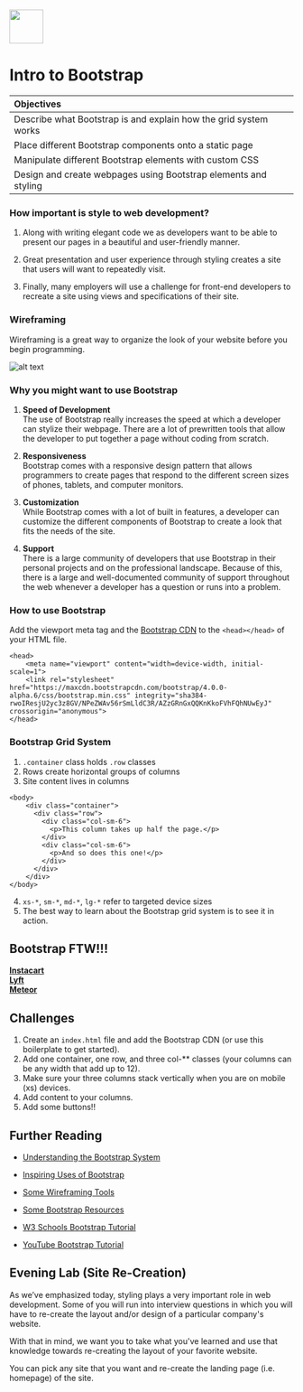 # <img src="https://cloud.githubusercontent.com/assets/8397980/19818474/bd21af4c-9d04-11e6-8df6-1ed154718dce.png" height="60">
# Intro to Bootstrap
| Objectives |
| :--- |
| Describe what Bootstrap is and explain how the grid system works |
| Place different Bootstrap components onto a static page |
| Manipulate different Bootstrap elements with custom CSS |
| Design and create webpages using Bootstrap elements and styling |

### How important is style to web development?

1. Along with writing elegant code we as developers want to be able to present our pages in a beautiful and user-friendly manner.

2. Great presentation and user experience through styling creates a site that users will want to repeatedly visit.

3. Finally, many employers will use a challenge for front-end developers to recreate a site using views and specifications of their site.

### Wireframing

Wireframing is a great way to organize the look of your website before you begin programming.

![alt text](http://urlnextdoor.com/content-include-images/wireframe-gridded.jpg "Logo Title Text 1")

### Why you might want to use Bootstrap

1. <b>Speed of Development</b><br>
The use of Bootstrap really increases the speed at which a developer can stylize their webpage.  There are a lot of prewritten tools that allow the developer to put together a page without coding from scratch.

2. <b>Responsiveness</b><br>
Bootstrap comes with a responsive design pattern that allows programmers to create pages that respond to the different screen sizes of phones, tablets, and computer monitors.

3. <b>Customization</b><br>
While Bootstrap comes with a lot of built in features, a developer can customize the different components of Bootstrap to create a look that fits the needs of the site.

4. <b>Support</b><br>
There is a large community of developers that use Bootstrap in their personal projects and on the professional landscape.  Because of this, there is a large and well-documented community of support throughout the web whenever a developer has a question or runs into a problem.

### How to use Bootstrap

Add the viewport meta tag and the <a href="http://getbootstrap.com/getting-started/#download">Bootstrap CDN</a> to the ```<head></head>``` of your HTML file.

```
<head>
    <meta name="viewport" content="width=device-width, initial-scale=1">
    <link rel="stylesheet" href="https://maxcdn.bootstrapcdn.com/bootstrap/4.0.0-alpha.6/css/bootstrap.min.css" integrity="sha384-rwoIResjU2yc3z8GV/NPeZWAv56rSmLldC3R/AZzGRnGxQQKnKkoFVhFQhNUwEyJ" crossorigin="anonymous">
</head>
```

### Bootstrap Grid System

1.  `.container` class holds `.row` classes
2.  Rows create horizontal groups of columns
3.  Site content lives in columns
```
<body>
    <div class="container">
      <div class="row">
        <div class="col-sm-6">
          <p>This column takes up half the page.</p>
        </div>
        <div class="col-sm-6">
          <p>And so does this one!</p>
        </div>
      </div>
    </div>
</body>
```
4.  `xs-*`, `sm-*`, `md-*`, `lg-*` refer to targeted device sizes  
5.  The best way to learn about the Bootstrap grid system is to see it in action.

## Bootstrap FTW!!!

<b><a href="https://www.instacart.com/">Instacart</a></b><br>
<b><a href="https://www.lyft.com/">Lyft</a></b><br>
<b><a href="https://www.meteor.com/">Meteor</a></b>

## Challenges

1. Create an ```index.html``` file and add the Bootstrap CDN (or use this boilerplate to get started).
2. Add one container, one row, and three col-** classes (your columns can be any width that add up to 12).
3. Make sure your three columns stack vertically when you are on mobile (xs) devices.
4. Add content to your columns.
5. Add some buttons!!

## Further Reading

* <a href="https://scotch.io/tutorials/understanding-the-bootstrap-3-grid-system">Understanding the Bootstrap System</a><br>

* <a href="http://expo.getbootstrap.com/">Inspiring Uses of Bootstrap</a><br>

* <a href="http://www.creativebloq.com/wireframes/top-wireframing-tools-11121302">Some Wireframing Tools</a>

* <a href="https://startbootstrap.com/bootstrap-resources/">Some Bootstrap Resources</a>

* <a href="http://www.w3schools.com/bootstrap/">W3 Schools Bootstrap Tutorial</a>

* <a href="https://www.youtube.com/watch?v=gqOEoUR5RHg">YouTube Bootstrap Tutorial</a>

## Evening Lab (Site Re-Creation)

As we’ve emphasized today, styling plays a very important role in web development. Some of you will run into interview questions in which you will have to re-create the layout and/or design of a particular company's website.

With that in mind, we want you to take what you've learned and use that knowledge towards re-creating the layout of your favorite website.

You can pick any site that you want and re-create the landing page (i.e. homepage) of the site.
